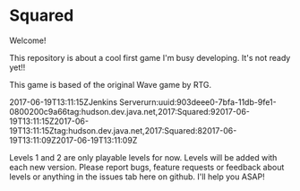 # Squared


Welcome!

This repository is about a cool first game I'm busy developing. It's not ready yet!!

This game is based of the original Wave game by RTG.

<?xml version="1.0" encoding="UTF-8"?>
  <feed xmlns="http://www.w3.org/2005/Atom"><title>Squared all builds</title><link rel="alternate" type="text/html" href="https://ci.scarsz.me/job/Squared/"/><updated>2017-06-19T13:11:15Z</updated><author><name>Jenkins Server</name></author><id>urn:uuid:903deee0-7bfa-11db-9fe1-0800200c9a66</id><entry><title>Squared #9 (stable)</title><link rel="alternate" type="text/html" href="https://ci.scarsz.me/job/Squared/9/"/><id>tag:hudson.dev.java.net,2017:Squared:9</id><published>2017-06-19T13:11:15Z</published><updated>2017-06-19T13:11:15Z</updated></entry><entry><title>Squared #8 (stable)</title><link rel="alternate" type="text/html" href="https://ci.scarsz.me/job/Squared/8/"/><id>tag:hudson.dev.java.net,2017:Squared:8</id><published>2017-06-19T13:11:09Z</published><updated>2017-06-19T13:11:09Z</updated></entry></feed>

Levels 1 and 2 are only playable levels for now. Levels will be added with each new version.
Please report bugs, feature requests or feedback about levels or anything in the issues tab here on github.
I'll help you ASAP!

